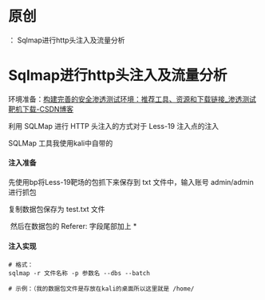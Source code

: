 # 原创
：  Sqlmap进行http头注入及流量分析

# Sqlmap进行http头注入及流量分析

环境准备：[构建完善的安全渗透测试环境：推荐工具、资源和下载链接_渗透测试靶机下载-CSDN博客](https://blog.csdn.net/weixin_43263566/article/details/129031187)

利用 SQLMap 进行 HTTP 头注入的方式对于 Less-19 注入点的注入

SQLMap 工具我使用kali中自带的

#### 注入准备

先使用bp将Less-19靶场的包抓下来保存到 txt 文件中，输入账号 admin/admin 进行抓包

复制数据包保存为 test.txt 文件

 然后在数据包的 Referer: 字段尾部加上 *

#### 注入实现

```
# 格式：
sqlmap -r 文件名称 -p 参数名 --dbs --batch
 
# 示例：（我的数据包文件是存放在kali的桌面所以这里就是 /home/
```
